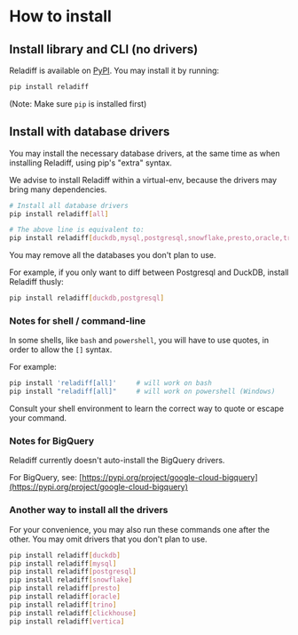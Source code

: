# How to install

## Install library and CLI (no drivers)

Reladiff is available on [PyPI](https://pypi.org/project/reladiff/). You may install it by running:

```sh
pip install reladiff
```

(Note: Make sure `pip` is installed first)

## Install with database drivers

You may install the necessary database drivers, at the same time as when installing Reladiff, using pip's "extra" syntax.

We advise to install Reladiff within a virtual-env, because the drivers may bring many dependencies.

```sh
# Install all database drivers
pip install reladiff[all]

# The above line is equivalent to:
pip install reladiff[duckdb,mysql,postgresql,snowflake,presto,oracle,trino,clickhouse,vertica]
```

You may remove all the databases you don't plan to use.

For example, if you only want to diff between Postgresql and DuckDB, install Reladiff thusly:

```sh
pip install reladiff[duckdb,postgresql]
```

### Notes for shell / command-line

In some shells, like `bash` and `powershell`, you will have to use quotes, in order to allow the `[]` syntax.

For example:

```sh
pip install 'reladiff[all]'     # will work on bash
pip install "reladiff[all]"     # will work on powershell (Windows)
```

Consult your shell environment to learn the correct way to quote or escape your command.

### Notes for BigQuery

Reladiff currently doesn't auto-install the BigQuery drivers.

For BigQuery, see: [https://pypi.org/project/google-cloud-bigquery](https://pypi.org/project/google-cloud-bigquery)


### Another way to install all the drivers

For your convenience, you may also run these commands one after the other. You may omit drivers that you don't plan to use.

```bash
pip install reladiff[duckdb]
pip install reladiff[mysql]
pip install reladiff[postgresql]
pip install reladiff[snowflake]
pip install reladiff[presto]
pip install reladiff[oracle]
pip install reladiff[trino]
pip install reladiff[clickhouse]
pip install reladiff[vertica]
```

